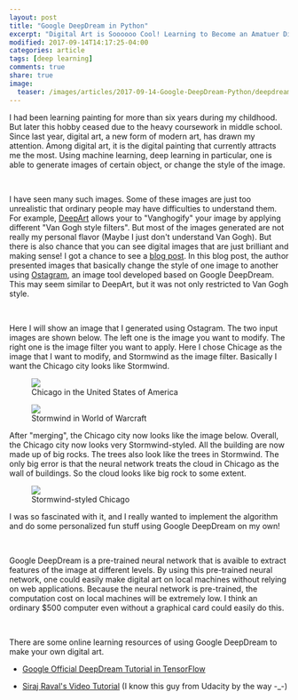 ```yaml
---
layout: post
title: "Google DeepDream in Python"
excerpt: "Digital Art is Soooooo Cool! Learning to Become an Amatuer Digital Artist."
modified: 2017-09-14T14:17:25-04:00
categories: article
tags: [deep learning]
comments: true
share: true
image:
  teaser: /images/articles/2017-09-14-Google-DeepDream-Python/deepdream.jpg
---
```


I had been learning painting for more than six years during my childhood. But later this hobby ceased due to the heavy coursework in middle school. Since last year, digital art, a new form of modern art, has drawn my attention. Among digital art, it is the digital painting that currently attracts me the most. Using machine learning, deep learning in particular, one is able to generate images of certain object, or change the style of the image. 

<br />

I have seen many such images. Some of these images are just too unrealistic that ordinary people may have difficulties to understand them. For example, [DeepArt](https://deepart.io/) allows your to "Vanghogify" your image by applying different "Van Gogh style filters". But most of the images generated are not really my personal flavor (Maybe I just don't understand Van Gogh). But there is also chance that you can see digital images that are just brilliant and making sense! I got a chance to see a [blog post](https://www.boredpanda.com/inceptionism-neural-network-deep-dream-art/). In this blog post, the author presented images that basically change the style of one image to another using [Ostagram](http://www.ostagram.ru/static_pages/lenta?last_days=30), an image tool developed based on Google DeepDream. This may seem similar to DeepArt, but it was not only restricted to Van Gogh style. 

<br />

Here I will show an image that I generated using Ostagram. The two input images are shown below. The left one is the image you want to modify. The right one is the image filter you want to apply. Here I chose Chicage as the image that I want to modify, and Stormwind as the image filter. Basically I want the Chicago city looks like Stormwind.

<figure class = "titled-image">
    <img src = "{{ site.url }}/images/articles/2017-09-14-Google-DeepDream-Python/chicago.jpg">
    <figcaption>Chicago in the United States of America</figcaption>
</figure>

<figure class = "titled-image">
    <img src = "{{ site.url }}/images/articles/2017-09-14-Google-DeepDream-Python/stormwind.jpg">
    <figcaption>Stormwind in World of Warcraft</figcaption>
</figure>

After "merging", the Chicago city now looks like the image below. Overall, the Chicago city now looks very Stormwind-styled. All the building are now made up of big rocks. The trees also look like the trees in Stormwind. The only big error is that the neural network treats the cloud in Chicago as the wall of buildings. So the cloud looks like big rock to some extent.

<figure class = "titled-image">
    <img src = "{{ site.url }}/images/articles/2017-09-14-Google-DeepDream-Python/chicago-stormwind.jpg">
    <figcaption>Stormwind-styled Chicago</figcaption>
</figure>

I was so fascinated with it, and I really wanted to implement the algorithm and do some personalized fun stuff using Google DeepDream on my own!

<br />

Google DeepDream is a pre-trained neural network that is avaible to extract features of the image at different levels. By using this pre-trained neural network, one could easily make digital art on local machines without relying on web applications. Because the neural network is pre-trained, the computation cost on local machines will be extremely low. I think an ordinary $500 computer even without a graphical card could easily do this.

<br />

There are some online learning resources of using Google DeepDream to make your own digital art.

* [Google Official DeepDream Tutorial in TensorFlow](https://github.com/tensorflow/tensorflow/blob/master/tensorflow/examples/tutorials/deepdream/deepdream.ipynb) 

* [Siraj Raval's Video Tutorial](https://www.youtube.com/watch?v=MrBzgvUNr4w) (I know this guy from Udacity by the way -_-)
